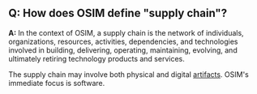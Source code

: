 ## **Q: How does OSIM define "supply chain"?**
**A:**
In the context of OSIM, a supply chain is the network of individuals, organizations, resources, activities, dependencies, and technologies involved in building, delivering, operating, maintaining, evolving, and ultimately retiring technology products and services.

The supply chain may involve both physical and digital [artifacts](./artifact.md). OSIM's immediate focus is software.
